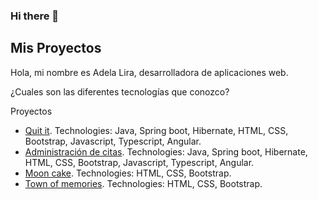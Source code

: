 ### Hi there 👋

<!--
**adelalira/AdelaLira** is a ✨ _special_ ✨ repository because its `README.md` (this file) appears on your GitHub profile.

Here are some ideas to get you started:

- 🔭 I’m currently working on ...
- 🌱 I’m currently learning ...
- 👯 I’m looking to collaborate on ...
- 🤔 I’m looking for help with ...
- 💬 Ask me about ...
- 📫 How to reach me: ...
- 😄 Pronouns: ...
- ⚡ Fun fact: ...
-->

 ## Mis Proyectos
 Hola, mi nombre es Adela Lira, desarrolladora de aplicaciones web.
    
 ¿Cuales son las diferentes tecnologías que conozco?



Proyectos

* [Quit it](https://adelalira.github.io/Quitit-frontend/). Technologies: Java, Spring boot, Hibernate, HTML, CSS, Bootstrap, Javascript, Typescript, Angular.
* [Administración de citas](https://adelalira.github.io/administracionCitasAngular/). Technologies: Java, Spring boot, Hibernate, HTML, CSS, Bootstrap, Javascript, Typescript, Angular.
* [Moon cake](https://adelalira.github.io/recetario/). Technologies: HTML, CSS, Bootstrap.
* [Town of memories](https://adelalira.github.io/TownOfMemories/time.html). Technologies: HTML, CSS, Bootstrap.

